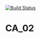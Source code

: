[![Build Status](https://travis-ci.com/CecilieLNielsen/CA_02.svg?branch=master)](https://travis-ci.com/CecilieLNielsen/CA_02)

# CA_02
